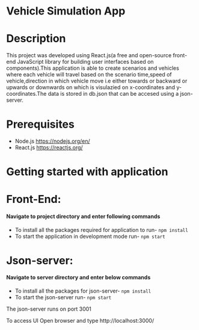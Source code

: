 # Vehicle Simulation App

# Description
This project was developed using React.js(a free and open-source front-end JavaScript library for building user interfaces based on components).This application is able to create scenarios and vehicles where each vehicle will travel based on the scenario time,speed of vehicle,direction in which vehicle move i.e either towards or backward or upwards or downwards on which is visulazied on x-coordinates and y-coordinates.The data is stored in db.json that can be accesed using a json-server.     

# Prerequisites 
  * Node.js https://nodejs.org/en/ 
  * React.js https://reactjs.org/

# Getting started with application


 # Front-End:
   #### Navigate to project directory and enter following commands
   - To install all the packages required for application to run-
        `npm install`
   - To start the application in development mode run-
        `npm start`
        
  
 # Json-server:
   #### Navigate to server directory and enter below commands
   - To install all the packages for json-server- 
           `npm install`
   - To start the json-server run-
            `npm start`
 
The json-server runs on port 3001

To access UI Open browser and type http://localhost:3000/
